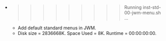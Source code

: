 * >>>>>>>>> Running inst-std-00-jwm-menu.sh ...
  * Add default standard menus in JWM.
  * Disk size = 2836668K. Space Used = 8K. Runtime = 00:00:00:00.
